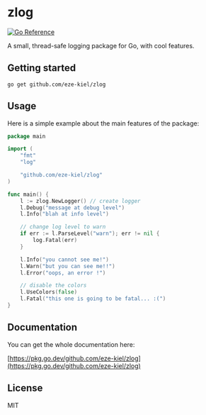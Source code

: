 # zlog

[![Go Reference](https://pkg.go.dev/badge/github.com/eze-kiel/zlog.svg)](https://pkg.go.dev/github.com/eze-kiel/zlog)

A small, thread-safe logging package for Go, with cool features.

## Getting started

```
go get github.com/eze-kiel/zlog
```

## Usage

Here is a simple example about the main features of the package:

```go
package main

import (
	"fmt"
	"log"

	"github.com/eze-kiel/zlog"
)

func main() {
	l := zlog.NewLogger() // create logger
	l.Debug("message at debug level")
	l.Info("blah at info level")

    // change log level to warn
	if err := l.ParseLevel("warn"); err != nil {
		log.Fatal(err)
	}

	l.Info("you cannot see me!")
	l.Warn("but you can see me!!")
	l.Error("oops, an error !")

    // disable the colors
	l.UseColors(false)
	l.Fatal("this one is going to be fatal... :(")
}
```

## Documentation

You can get the whole documentation here:

[https://pkg.go.dev/github.com/eze-kiel/zlog](https://pkg.go.dev/github.com/eze-kiel/zlog)

## License

MIT

